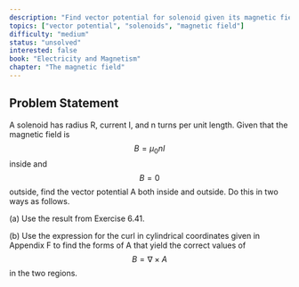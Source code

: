 ```yaml
---
description: "Find vector potential for solenoid given its magnetic field"
topics: ["vector potential", "solenoids", "magnetic field"]
difficulty: "medium"
status: "unsolved"
interested: false
book: "Electricity and Magnetism"
chapter: "The magnetic field"
---
```


## Problem Statement
A solenoid has radius R, current I, and n turns per unit length. Given that the magnetic field is $$B = \mu_0 n I$$ inside and $$B = 0$$ outside, find the vector potential A both inside and outside. Do this in two ways as follows.

(a) Use the result from Exercise 6.41.

(b) Use the expression for the curl in cylindrical coordinates given in Appendix F to find the forms of A that yield the correct values of $$B = \nabla \times A$$ in the two regions.